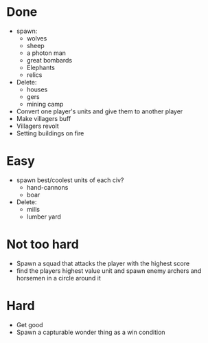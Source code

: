 # Done
* spawn:
  * wolves
  * sheep
  * a photon man
  * great bombards
  * Elephants
  * relics
* Delete:
  * houses
  * gers
  * mining camp
* Convert one player's units and give them to another player
* Make villagers buff
* Villagers revolt
* Setting buildings on fire

# Easy
* spawn best/coolest units of each civ?
  * hand-cannons
  * boar
* Delete:
  * mills
  * lumber yard  

# Not too hard
* Spawn a squad that attacks the player with the highest score
* find the players highest value unit and spawn enemy archers and horsemen in a circle around it

# Hard
* Get good
* Spawn a capturable wonder thing as a win condition
